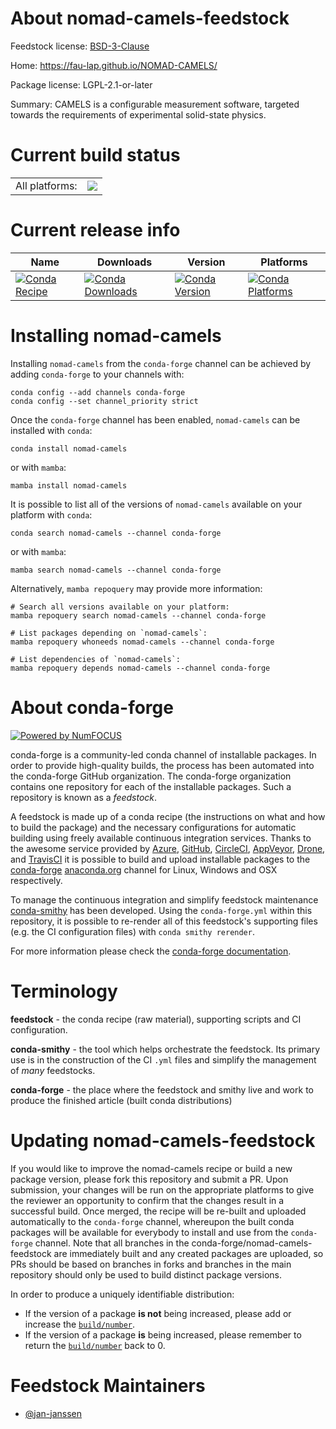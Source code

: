 About nomad-camels-feedstock
============================

Feedstock license: [BSD-3-Clause](https://github.com/conda-forge/nomad-camels-feedstock/blob/main/LICENSE.txt)

Home: https://fau-lap.github.io/NOMAD-CAMELS/

Package license: LGPL-2.1-or-later

Summary: CAMELS is a configurable measurement software, targeted towards the requirements of experimental solid-state physics.

Current build status
====================


<table><tr><td>All platforms:</td>
    <td>
      <a href="https://dev.azure.com/conda-forge/feedstock-builds/_build/latest?definitionId=20830&branchName=main">
        <img src="https://dev.azure.com/conda-forge/feedstock-builds/_apis/build/status/nomad-camels-feedstock?branchName=main">
      </a>
    </td>
  </tr>
</table>

Current release info
====================

| Name | Downloads | Version | Platforms |
| --- | --- | --- | --- |
| [![Conda Recipe](https://img.shields.io/badge/recipe-nomad--camels-green.svg)](https://anaconda.org/conda-forge/nomad-camels) | [![Conda Downloads](https://img.shields.io/conda/dn/conda-forge/nomad-camels.svg)](https://anaconda.org/conda-forge/nomad-camels) | [![Conda Version](https://img.shields.io/conda/vn/conda-forge/nomad-camels.svg)](https://anaconda.org/conda-forge/nomad-camels) | [![Conda Platforms](https://img.shields.io/conda/pn/conda-forge/nomad-camels.svg)](https://anaconda.org/conda-forge/nomad-camels) |

Installing nomad-camels
=======================

Installing `nomad-camels` from the `conda-forge` channel can be achieved by adding `conda-forge` to your channels with:

```
conda config --add channels conda-forge
conda config --set channel_priority strict
```

Once the `conda-forge` channel has been enabled, `nomad-camels` can be installed with `conda`:

```
conda install nomad-camels
```

or with `mamba`:

```
mamba install nomad-camels
```

It is possible to list all of the versions of `nomad-camels` available on your platform with `conda`:

```
conda search nomad-camels --channel conda-forge
```

or with `mamba`:

```
mamba search nomad-camels --channel conda-forge
```

Alternatively, `mamba repoquery` may provide more information:

```
# Search all versions available on your platform:
mamba repoquery search nomad-camels --channel conda-forge

# List packages depending on `nomad-camels`:
mamba repoquery whoneeds nomad-camels --channel conda-forge

# List dependencies of `nomad-camels`:
mamba repoquery depends nomad-camels --channel conda-forge
```


About conda-forge
=================

[![Powered by
NumFOCUS](https://img.shields.io/badge/powered%20by-NumFOCUS-orange.svg?style=flat&colorA=E1523D&colorB=007D8A)](https://numfocus.org)

conda-forge is a community-led conda channel of installable packages.
In order to provide high-quality builds, the process has been automated into the
conda-forge GitHub organization. The conda-forge organization contains one repository
for each of the installable packages. Such a repository is known as a *feedstock*.

A feedstock is made up of a conda recipe (the instructions on what and how to build
the package) and the necessary configurations for automatic building using freely
available continuous integration services. Thanks to the awesome service provided by
[Azure](https://azure.microsoft.com/en-us/services/devops/), [GitHub](https://github.com/),
[CircleCI](https://circleci.com/), [AppVeyor](https://www.appveyor.com/),
[Drone](https://cloud.drone.io/welcome), and [TravisCI](https://travis-ci.com/)
it is possible to build and upload installable packages to the
[conda-forge](https://anaconda.org/conda-forge) [anaconda.org](https://anaconda.org/)
channel for Linux, Windows and OSX respectively.

To manage the continuous integration and simplify feedstock maintenance
[conda-smithy](https://github.com/conda-forge/conda-smithy) has been developed.
Using the ``conda-forge.yml`` within this repository, it is possible to re-render all of
this feedstock's supporting files (e.g. the CI configuration files) with ``conda smithy rerender``.

For more information please check the [conda-forge documentation](https://conda-forge.org/docs/).

Terminology
===========

**feedstock** - the conda recipe (raw material), supporting scripts and CI configuration.

**conda-smithy** - the tool which helps orchestrate the feedstock.
                   Its primary use is in the construction of the CI ``.yml`` files
                   and simplify the management of *many* feedstocks.

**conda-forge** - the place where the feedstock and smithy live and work to
                  produce the finished article (built conda distributions)


Updating nomad-camels-feedstock
===============================

If you would like to improve the nomad-camels recipe or build a new
package version, please fork this repository and submit a PR. Upon submission,
your changes will be run on the appropriate platforms to give the reviewer an
opportunity to confirm that the changes result in a successful build. Once
merged, the recipe will be re-built and uploaded automatically to the
`conda-forge` channel, whereupon the built conda packages will be available for
everybody to install and use from the `conda-forge` channel.
Note that all branches in the conda-forge/nomad-camels-feedstock are
immediately built and any created packages are uploaded, so PRs should be based
on branches in forks and branches in the main repository should only be used to
build distinct package versions.

In order to produce a uniquely identifiable distribution:
 * If the version of a package **is not** being increased, please add or increase
   the [``build/number``](https://docs.conda.io/projects/conda-build/en/latest/resources/define-metadata.html#build-number-and-string).
 * If the version of a package **is** being increased, please remember to return
   the [``build/number``](https://docs.conda.io/projects/conda-build/en/latest/resources/define-metadata.html#build-number-and-string)
   back to 0.

Feedstock Maintainers
=====================

* [@jan-janssen](https://github.com/jan-janssen/)

